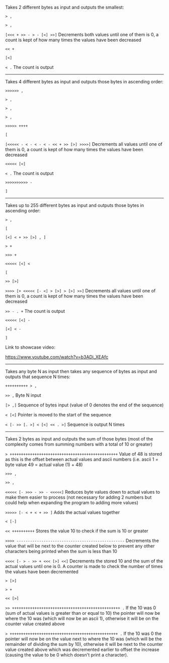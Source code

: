 Takes 2 different bytes as input and outputs the smallest: 

`> ,`

`> ,`

`[<<< + >> - > - [<] >>]` Decrements both values until one of them is 0, a count is kept of how many times the values have been decreased

`<< +`

`[<]`

`< .` The count is output

-----------------------------------------------------------------------------------------------------------------------------------------
Takes 4 different bytes as input and outputs those bytes in ascending order:

`>>>>>> ,`

`> ,`

`> ,`

`> ,`

`>>>>> ++++`

`[`

`[<<<<< - < - < - < - << + >> [>] >>>>]` Decrements all values until one of them is 0, a count is kept of how many times the values have been decreased

`<<<<< [<]`

`< .` The count is output

`>>>>>>>>>> -`

`]`

-----------------------------------------------------------------------------------------------------------------------------------------
Takes up to 255 different bytes as input and outputs those bytes in ascending order:

`> ,`

`[`

`[<] < + >> [>] , ]`

`> +`

`>>> +`

`<<<<< [<] <`

`[`

`>> [>]`

`>>>> [+ <<<<< [- <] > [>] > [>] >>]` Decrements all values until one of them is 0, a count is kept of how many times the values have been decreased

`>> - . +` The count is output

`<<<<< [<] -`

`[<] < -`

`]`

Link to showcase video:

https://www.youtube.com/watch?v=b3ADj_XEAfc

-----------------------------------------------------------------------------------------------------------------------------------------
Takes any byte N as input then takes any sequence of bytes as input and outputs that sequence N times:

`++++++++++ > ,`

`>> ,` Byte N input

`[> ,]` Sequence of bytes input (value of 0 denotes the end of the sequence)

`< [<]` Pointer is moved to the start of the sequence

`< [- >> [. >] < [<] << . >]` Sequence is output N times

-----------------------------------------------------------------------------------------------------------------------------------------
Takes 2 bytes as input and outputs the sum of those bytes (most of the complexity comes from summing numbers with a total of 10 or greater)

`> ++++++++++++++++++++++++++++++++++++++++++++++++` Value of 48 is stored as this is the offset between actual values and ascii numbers (i.e. ascii 1 = byte value 49 = actual value (1) + 48)

`>>> ,`

`>> ,`

`<<<<< [- >>> - >> - <<<<<]` Reduces byte values down to actual values to make them easier to process (not necessary for adding 2 numbers but could help when expanding the program to adding more values)

`>>>>> [- < + < + >> ]` Adds the actual values together

`< [-]`

`<< ++++++++++` Stores the value 10 to check if the sum is 10 or greater

`>>>> ------------------------------------------------` Decrements the value that will be next to the counter created below to prevent any other characters being printed when the sum is less than 10

`<<<< [- > - >> + <<< [>] <<]` Decrements the stored 10 and the sum of the actual values until one is 0. A counter is made to check the number of times the values have been decremented

`> [>]`

`> +`

`<< [>]`

`>> ++++++++++++++++++++++++++++++++++++++++++++++++ .` If the 10 was 0 (sum of actual values is greater than or equal to 10) the pointer will now be where the 10 was (which will now be an ascii 1), otherwise it will be on the counter value created above

`> ++++++++++++++++++++++++++++++++++++++++++++++++ .` If the 10 was 0 the pointer will now be on the value next to where the 10 was (which will be the remainder of dividing the sum by 10), otherwise it will be next to the counter value created above which was decremented earlier to offset the increase (causing the value to be 0 which doesn't print a character).
